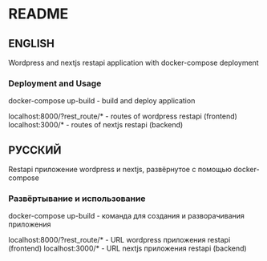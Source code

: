 # README #

## ENGLISH ##

Wordpress and nextjs restapi application with docker-compose deployment

### Deployment and Usage ###

docker-compose up-build - build and deploy application

localhost:8000/?rest_route/* - routes of wordpress restapi (frontend)
localhost:3000/* - routes of nextjs restapi (backend)

## РУССКИЙ ##

Restapi приложение wordpress и nextjs, развёрнутое с помощью docker-compose

### Развёртывание и использование ###

docker-compose up-build - команда для создания и разворачивания приложения

localhost:8000/?rest_route/* - URL wordpress приложения restapi (frontend)
localhost:3000/* - URL nextjs приложения restapi (backend)